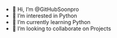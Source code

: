 - 👋 Hi, I’m @GitHubSoonpro
- 👀 I’m interested in Python
- 🌱 I’m currently learning Python
- 💞️ I’m looking to collaborate on Projects

<!---
GitHubSoonpro/GitHubSoonpro is a ✨ special ✨ repository because its `README.md` (this file) appears on your GitHub profile.
You can click the Preview link to take a look at your changes.
--->
